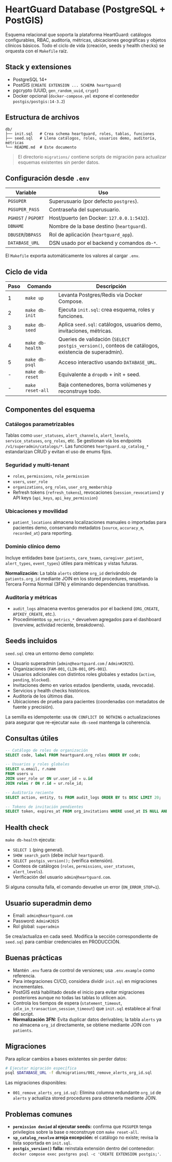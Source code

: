 # HeartGuard Database (PostgreSQL + PostGIS)

Esquema relacional que soporta la plataforma HeartGuard: catálogos configurables, RBAC, auditoría, métricas, ubicaciones geográficas y objetos clínicos básicos. Todo el ciclo de vida (creación, seeds y health checks) se orquesta con el `Makefile` raíz.

## Stack y extensiones

-   PostgreSQL 14+
-   PostGIS (`CREATE EXTENSION ... SCHEMA heartguard`)
-   pgcrypto (UUID, `gen_random_uuid`, `crypt`)
-   Docker opcional (`docker-compose.yml` expone el contenedor `postgis/postgis:14-3.2`)

## Estructura de archivos

```
db/
├── init.sql   # Crea schema heartguard, roles, tablas, funciones
├── seed.sql   # Llena catálogos, roles, usuarios demo, auditoría, métricas
└── README.md  # Este documento
```

> El directorio `migrations/` contiene scripts de migración para actualizar esquemas existentes sin perder datos.

## Configuración desde `.env`

| Variable            | Uso                                         |
| ------------------- | ------------------------------------------- |
| `PGSUPER`           | Superusuario (por defecto `postgres`).      |
| `PGSUPER_PASS`      | Contraseña del superusuario.                |
| `PGHOST` / `PGPORT` | Host/puerto (en Docker: `127.0.0.1:5432`).  |
| `DBNAME`            | Nombre de la base destino (`heartguard`).   |
| `DBUSER`/`DBPASS`   | Rol de aplicación (`heartguard_app`).       |
| `DATABASE_URL`      | DSN usado por el backend y comandos `db-*`. |

El `Makefile` exporta automáticamente los valores al cargar `.env`.

## Ciclo de vida

| Paso | Comando          | Descripción                                                                                         |
| ---- | ---------------- | --------------------------------------------------------------------------------------------------- |
| 1    | `make up`        | Levanta Postgres/Redis vía Docker Compose.                                                          |
| 2    | `make db-init`   | Ejecuta `init.sql`: crea esquema, roles y funciones.                                                |
| 3    | `make db-seed`   | Aplica `seed.sql`: catálogos, usuarios demo, invitaciones, métricas.                                |
| 4    | `make db-health` | Queries de validación (`SELECT postgis_version()`, conteos de catálogos, existencia de superadmin). |
| 5    | `make db-psql`   | Acceso interactivo usando `DATABASE_URL`.                                                           |
| -    | `make db-reset`  | Equivalente a `dropdb` + init + seed.                                                               |
| -    | `make reset-all` | Baja contenedores, borra volúmenes y reconstruye todo.                                              |

## Componentes del esquema

### Catálogos parametrizables

Tablas como `user_statuses`, `alert_channels`, `alert_levels`, `service_statuses`, `org_roles`, etc. Se gestionan vía los endpoints `/v1/superadmin/catalogs/*`. Las funciones `heartguard.sp_catalog_*` estandarizan CRUD y evitan el uso de enums fijos.

### Seguridad y multi-tenant

-   `roles`, `permissions`, `role_permission`
-   `users`, `user_role`
-   `organizations`, `org_roles`, `user_org_membership`
-   Refresh tokens (`refresh_tokens`), revocaciones (`session_revocations`) y API keys (`api_keys`, `api_key_permission`)

### Ubicaciones y movilidad

-   `patient_locations` almacena localizaciones manuales o importadas para pacientes demo, conservando metadatos (`source`, `accuracy_m`, `recorded_at`) para reporting.

### Dominio clínico demo

Incluye entidades base (`patients`, `care_teams`, `caregiver_patient`, `alert_types`, `event_types`) útiles para métricas y vistas futuras.

**Normalización:** La tabla `alerts` obtiene `org_id` derivándolo de `patients.org_id` mediante JOIN en los stored procedures, respetando la Tercera Forma Normal (3FN) y eliminando dependencias transitivas.

### Auditoría y métricas

-   `audit_logs` almacena eventos generados por el backend (`ORG_CREATE`, `APIKEY_CREATE`, etc.).
-   Procedimientos `sp_metrics_*` devuelven agregados para el dashboard (overview, actividad reciente, breakdowns).

## Seeds incluidos

`seed.sql` crea un entorno demo completo:

-   Usuario superadmin (`admin@heartguard.com` / `Admin#2025`).
-   Organizaciones (`FAM-001`, `CLIN-001`, `OPS-001`).
-   Usuarios adicionales con distintos roles globales y estados (`active`, `pending`, `blocked`).
-   Invitaciones demo en varios estados (pendiente, usada, revocada).
-   Servicios y health checks históricos.
-   Auditoría de los últimos días.
-   Ubicaciones de prueba para pacientes (coordenadas con metadatos de fuente y precisión).

La semilla es idempotente: usa `ON CONFLICT DO NOTHING` o actualizaciones para asegurar que re-ejecutar `make db-seed` mantenga la coherencia.

## Consultas útiles

```sql
-- Catálogo de roles de organización
SELECT code, label FROM heartguard.org_roles ORDER BY code;

-- Usuarios y roles globales
SELECT u.email, r.name
FROM users u
JOIN user_role ur ON ur.user_id = u.id
JOIN roles r ON r.id = ur.role_id;

-- Auditoría reciente
SELECT action, entity, ts FROM audit_logs ORDER BY ts DESC LIMIT 20;

-- Tokens de invitación pendientes
SELECT token, expires_at FROM org_invitations WHERE used_at IS NULL AND revoked_at IS NULL;
```

## Health check

`make db-health` ejecuta:

-   `SELECT 1` (ping general).
-   `SHOW search_path` (debe incluir `heartguard`).
-   `SELECT postgis_version();` (verifica extensión).
-   Conteos de catálogos (`roles`, `permissions`, `user_statuses`, `alert_levels`).
-   Verificación del usuario `admin@heartguard.com`.

Si alguna consulta falla, el comando devuelve un error (`ON_ERROR_STOP=1`).

## Usuario superadmin demo

-   Email: `admin@heartguard.com`
-   Password: `Admin#2025`
-   Rol global: `superadmin`

Se crea/actualiza en cada seed. Modifica la sección correspondiente de `seed.sql` para cambiar credenciales en PRODUCCIÓN.

## Buenas prácticas

-   Mantén `.env` fuera de control de versiones; usa `.env.example` como referencia.
-   Para integraciones CI/CD, considera dividir `init.sql` en migraciones incrementales.
-   PostGIS está habilitado desde el inicio para evitar migraciones posteriores aunque no todas las tablas lo utilicen aún.
-   Controla los tiempos de espera (`statement_timeout`, `idle_in_transaction_session_timeout`) que `init.sql` establece al final del script.
-   **Normalización 3FN:** Evita duplicar datos derivables; la tabla `alerts` ya no almacena `org_id` directamente, se obtiene mediante JOIN con `patients`.

## Migraciones

Para aplicar cambios a bases existentes sin perder datos:

```bash
# Ejecutar migración específica
psql $DATABASE_URL -f db/migrations/001_remove_alerts_org_id.sql
```

Las migraciones disponibles:

-   `001_remove_alerts_org_id.sql`: Elimina columna redundante `org_id` de `alerts` y actualiza stored procedures para obtenerla mediante JOIN.

## Problemas comunes

-   **`permission denied` al ejecutar seeds:** confirma que `PGSUPER` tenga privilegios sobre la base o reconstruye con `make reset-all`.
-   **`sp_catalog_resolve` arroja excepción:** el catálogo no existe; revisa la lista soportada en `init.sql`.
-   **`postgis_version()` falla:** reinstala extensión dentro del contenedor: `docker compose exec postgres psql -c 'CREATE EXTENSION postgis;'`.
